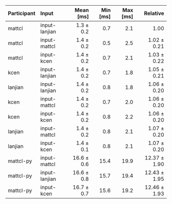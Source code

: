 | Participant | Input | Mean [ms] | Min [ms] | Max [ms] | Relative |
|:---|:---|---:|---:|---:|---:|
| mattcl | input-lanjian | 1.3 ± 0.2 | 0.7 | 2.1 | 1.00 |
| mattcl | input-mattcl | 1.4 ± 0.2 | 0.5 | 2.5 | 1.02 ± 0.21 |
| mattcl | input-kcen | 1.4 ± 0.2 | 0.7 | 2.1 | 1.03 ± 0.22 |
| kcen | input-lanjian | 1.4 ± 0.2 | 0.7 | 1.8 | 1.05 ± 0.21 |
| lanjian | input-lanjian | 1.4 ± 0.2 | 0.8 | 1.8 | 1.06 ± 0.20 |
| kcen | input-mattcl | 1.4 ± 0.2 | 0.7 | 2.0 | 1.06 ± 0.20 |
| kcen | input-kcen | 1.4 ± 0.2 | 0.8 | 2.2 | 1.06 ± 0.20 |
| lanjian | input-mattcl | 1.4 ± 0.2 | 0.8 | 2.1 | 1.07 ± 0.20 |
| lanjian | input-kcen | 1.4 ± 0.1 | 0.8 | 2.1 | 1.07 ± 0.20 |
| mattcl-py | input-mattcl | 16.6 ± 0.6 | 15.4 | 19.9 | 12.37 ± 1.90 |
| mattcl-py | input-lanjian | 16.6 ± 0.8 | 15.7 | 19.4 | 12.43 ± 1.95 |
| mattcl-py | input-kcen | 16.7 ± 0.7 | 15.6 | 19.2 | 12.46 ± 1.93 |
